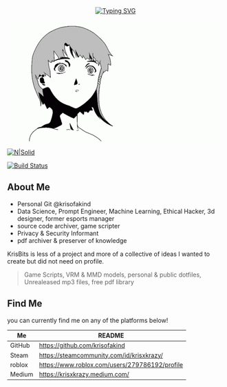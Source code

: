 <div style="display: flex; justify-content: center;">
  <a href="https://git.io/typing-svg">
    <img src="https://readme-typing-svg.demolab.com?font=Sedgwick+Ave+Display&size=35&pause=1000&color=622F2F&center=true&width=435&lines=Welcome+To+Kris+Bits" alt="Typing SVG" />
  </a>
</div>

![serial-experiments-lain-lain](serial-experiments-lain-lain.gif)


[![N|Solid](https://cldup.com/dTxpPi9lDf.thumb.png)](https://nodesource.com/products/nsolid)

[![Build Status](https://travis-ci.org/joemccann/dillinger.svg?branch=master)](https://travis-ci.org/joemccann/dillinger)

## About Me

- Personal Git @krisofakind
- Data Science, Prompt Engineer, Machine Learning, Ethical Hacker, 3d designer, former esports manager
- source code archiver, game scripter
- Privacy & Security Informant 
- pdf archiver & preserver of knowledge 

KrisBits is less of a project and more of a collective of ideas I wanted to create
but did not need on profile.

> Game Scripts,
> VRM & MMD models,
> personal & public dotfiles,
> Unrealeased mp3 files,
> free pdf library

## Find Me

you can currently find me on any of the platforms below!

| Me | README |
| ------ | ------ |
| GitHub | https://github.com/krisofakind |
| Steam | https://steamcommunity.com/id/krisxkrazy/ |
| roblox| https://www.roblox.com/users/279786192/profile |
| Medium | https://krisxkrazy.medium.com/ |

